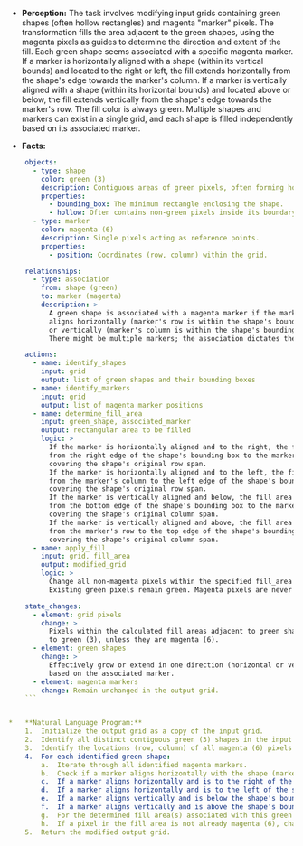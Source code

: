 *   **Perception:**
    The task involves modifying input grids containing green shapes (often hollow rectangles) and magenta "marker" pixels. The transformation fills the area adjacent to the green shapes, using the magenta pixels as guides to determine the direction and extent of the fill. Each green shape seems associated with a specific magenta marker. If a marker is horizontally aligned with a shape (within its vertical bounds) and located to the right or left, the fill extends horizontally from the shape's edge towards the marker's column. If a marker is vertically aligned with a shape (within its horizontal bounds) and located above or below, the fill extends vertically from the shape's edge towards the marker's row. The fill color is always green. Multiple shapes and markers can exist in a single grid, and each shape is filled independently based on its associated marker.

*   **Facts:**
    
```yaml
    objects:
      - type: shape
        color: green (3)
        description: Contiguous areas of green pixels, often forming hollow rectangular structures.
        properties:
          - bounding_box: The minimum rectangle enclosing the shape.
          - hollow: Often contains non-green pixels inside its boundary.
      - type: marker
        color: magenta (6)
        description: Single pixels acting as reference points.
        properties:
          - position: Coordinates (row, column) within the grid.

    relationships:
      - type: association
        from: shape (green)
        to: marker (magenta)
        description: >
          A green shape is associated with a magenta marker if the marker's position
          aligns horizontally (marker's row is within the shape's bounding box row span)
          or vertically (marker's column is within the shape's bounding box column span).
          There might be multiple markers; the association dictates the filling behavior.

    actions:
      - name: identify_shapes
        input: grid
        output: list of green shapes and their bounding boxes
      - name: identify_markers
        input: grid
        output: list of magenta marker positions
      - name: determine_fill_area
        input: green_shape, associated_marker
        output: rectangular area to be filled
        logic: >
          If the marker is horizontally aligned and to the right, the fill area extends
          from the right edge of the shape's bounding box to the marker's column,
          covering the shape's original row span.
          If the marker is horizontally aligned and to the left, the fill area extends
          from the marker's column to the left edge of the shape's bounding box,
          covering the shape's original row span.
          If the marker is vertically aligned and below, the fill area extends
          from the bottom edge of the shape's bounding box to the marker's row,
          covering the shape's original column span.
          If the marker is vertically aligned and above, the fill area extends
          from the marker's row to the top edge of the shape's bounding box,
          covering the shape's original column span.
      - name: apply_fill
        input: grid, fill_area
        output: modified_grid
        logic: >
          Change all non-magenta pixels within the specified fill_area to green (3).
          Existing green pixels remain green. Magenta pixels are never overwritten.

    state_changes:
      - element: grid pixels
        change: >
          Pixels within the calculated fill areas adjacent to green shapes are changed
          to green (3), unless they are magenta (6).
      - element: green shapes
        change: >
          Effectively grow or extend in one direction (horizontal or vertical)
          based on the associated marker.
      - element: magenta markers
        change: Remain unchanged in the output grid.
    ```


*   **Natural Language Program:**
    1.  Initialize the output grid as a copy of the input grid.
    2.  Identify all distinct contiguous green (3) shapes in the input grid. For each shape, determine its bounding box (minimum and maximum row and column).
    3.  Identify the locations (row, column) of all magenta (6) pixels in the input grid.
    4.  For each identified green shape:
        a.  Iterate through all identified magenta markers.
        b.  Check if a marker aligns horizontally with the shape (marker's row is within the shape's bounding box row range) or vertically (marker's column is within the shape's bounding box column range).
        c.  If a marker aligns horizontally and is to the right of the shape's bounding box: Define a fill area spanning from the column immediately right of the bounding box up to (but not including) the marker's column, and covering all rows within the shape's bounding box row range.
        d.  If a marker aligns horizontally and is to the left of the shape's bounding box: Define a fill area spanning from the column immediately right of the marker's column up to (but not including) the bounding box's starting column, and covering all rows within the shape's bounding box row range.
        e.  If a marker aligns vertically and is below the shape's bounding box: Define a fill area spanning from the row immediately below the bounding box up to (but not including) the marker's row, and covering all columns within the shape's bounding box column range.
        f.  If a marker aligns vertically and is above the shape's bounding box: Define a fill area spanning from the row immediately below the marker's row up to (but not including) the bounding box's starting row, and covering all columns within the shape's bounding box column range.
        g.  For the determined fill area(s) associated with this green shape, iterate through all pixels within that area in the output grid.
        h.  If a pixel in the fill area is not already magenta (6), change its color to green (3).
    5.  Return the modified output grid.
